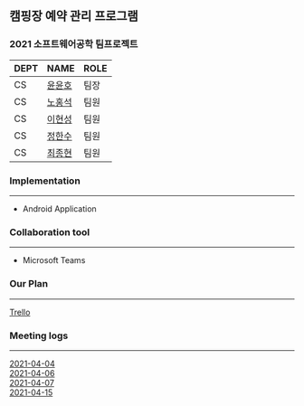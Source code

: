 ## 캠핑장 예약 관리 프로그램
### 2021 소프트웨어공학 팀프로젝트

DEPT | NAME | ROLE
---| --- | ---
CS | [윤윤호](https://github.com/yun-yunho "@Yunho Yun") | 팀장
CS | [노홍석](https://github.com/nohsa97 "@Hongseok Roh") | 팀원
CS | [이현성](https://github.com/happiestlife "@Hyunsung Lee") | 팀원
CS | [정한수](https://github.com/8471919 "@Jeong-hansu") | 팀원
CS | [최종현](https://github.com/lun4-light "@Jong-hyun Choi") | 팀원

### Implementation
---
- Android Application

### Collaboration tool
---
- Microsoft Teams

### Our Plan
---
<a href="https://trello.com/b/6BtFPscC/smu-nolja" target="_blank">Trello</a>

### Meeting logs
---
[2021-04-04](./회의록/20200404.md) <br/>
[2021-04-06](./회의록/20200406.md) <br/>
[2021-04-07](./회의록/20200407.md) <br/>
[2021-04-15](./회의록/20200415.md) <br/>